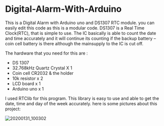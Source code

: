 # Digital-Alarm-With-Arduino
This is a Digital Alarm with Arduino uno and DS1307 RTC module. you can easily edit this code as this is a modular code. DS1307 is a Real Time Clock(RTC), that is simple to use. The IC basically is able to count the date and time accurately and it will continue its counting if the backup battery – coin cell battery is there although the mainsupply to the IC is cut off.

The hardware that you need for this are :

- DS 1307
- 32.768kHz Quartz Crystal X 1
- Coin cell CR2032 & the holder
- 10k resistor x 2
- LCD board x 1
- Arduino uno x 1

I used RTClib for this program. This library is easy to use and able to get the date, time and day of the week accurately. here is some pictures about this project:

![20200131_100302](https://user-images.githubusercontent.com/60741325/87355797-44809b00-c561-11ea-8ff1-96e7b2f68174.jpg)
